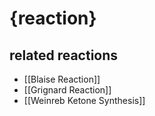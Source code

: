 # {reaction}

## related reactions
- [[Blaise Reaction]]
- [[Grignard Reaction]]
- [[Weinreb Ketone Synthesis]]